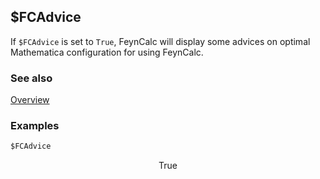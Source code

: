 ## $FCAdvice

If `$FCAdvice` is set to `True`, FeynCalc will display some advices on optimal Mathematica configuration for using FeynCalc.

### See also

[Overview](Extra/FeynCalc.md)

### Examples

```mathematica
$FCAdvice
```

$$\text{True}$$